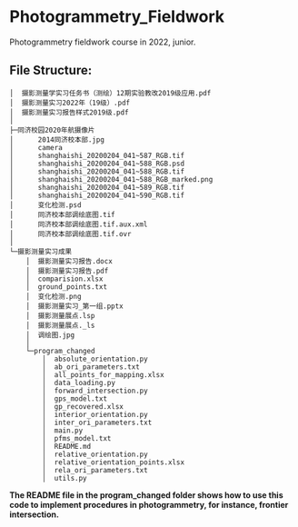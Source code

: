 # Photogrammetry_Fieldwork
Photogrammetry fieldwork course in 2022, junior.
## File Structure:
```
│  摄影测量学实习任务书（测绘）12期实验教改2019级应用.pdf
│  摄影测量实习2022年（19级）.pdf
│  摄影测量实习报告样式2019级.pdf
│  
├─同济校园2020年航摄像片
│      2014同济校本部.jpg
│      camera
│      shanghaishi_20200204_041~587_RGB.tif
│      shanghaishi_20200204_041~588_RGB.psd
│      shanghaishi_20200204_041~588_RGB.tif
│      shanghaishi_20200204_041~588_RGB_marked.png
│      shanghaishi_20200204_041~589_RGB.tif
│      shanghaishi_20200204_041~590_RGB.tif
│      变化检测.psd
│      同济校本部调绘底图.tif
│      同济校本部调绘底图.tif.aux.xml
│      同济校本部调绘底图.tif.ovr
│      
└─摄影测量实习成果
    │  摄影测量实习报告.docx
    │  摄影测量实习报告.pdf
    │  comparision.xlsx
    │  ground_points.txt
    │  变化检测.png
    │  摄影测量实习_第一组.pptx
    │  摄影测量展点.lsp
    │  摄影测量展点._ls
    │  调绘图.jpg
    │  
    └─program_changed
        │  absolute_orientation.py
        │  ab_ori_parameters.txt
        │  all_points_for_mapping.xlsx
        │  data_loading.py
        │  forward_intersection.py
        │  gps_model.txt
        │  gp_recovered.xlsx
        │  interior_orientation.py
        │  inter_ori_parameters.txt
        │  main.py
        │  pfms_model.txt
        │  README.md
        │  relative_orientation.py
        │  relative_orientation_points.xlsx
        │  rela_ori_parameters.txt
        │  utils.py
```
**The README file in the program_changed folder shows how to use this code to implement procedures in photogrammetry, for instance, frontier intersection.**
